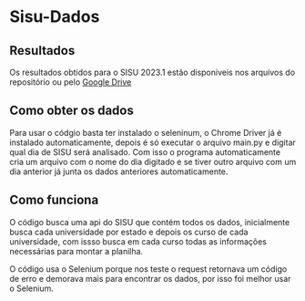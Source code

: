 # Sisu-Dados
## Resultados
Os resultados obtidos para o SISU 2023.1 estão disponiveis nos arquivos do repositório ou pelo <a href="https://drive.google.com/drive/folders/18h4mFsMNo_l7UYHUzAU-Ygg3ub-3K_sD?usp=share_link">Google Drive</a>
## Como obter os dados
Para usar o códgio basta ter instalado o seleninum, o Chrome Driver já é instalado automaticamente, depois é só executar o arquivo main.py e digitar qual dia de SISU será analisado. Com isso o programa automaticamente cria um arquivo com o nome do dia digitado e se tiver outro arquivo com um dia anterior já junta os dados anteriores automaticamente.
## Como funciona
O código busca uma api do SISU que contém todos os dados, inicialmente busca cada universidade por estado e depois os curso de cada universidade, com issso busca em cada curso todas as informações necessárias para montar a planilha.

O código usa o Selenium porque nos teste o request retornava um código de erro e demorava mais para encontrar os dados, por isso foi melhor usar o Selenium.
